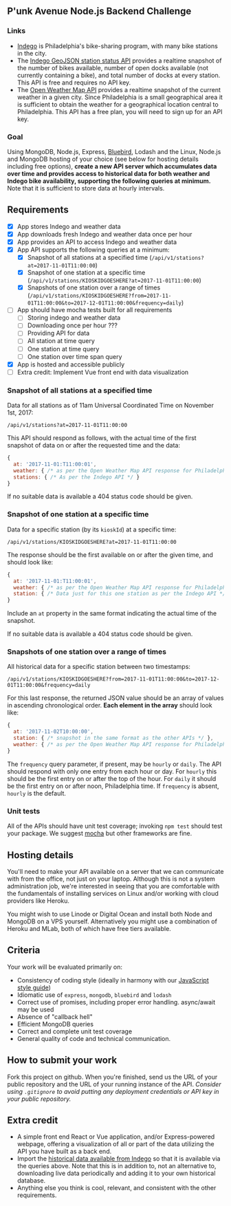 ## P'unk Avenue Node.js Backend Challenge

### Links
- [Indego](https://www.rideindego.com) is Philadelphia's bike-sharing program, with many bike stations in the city.
- The [Indego GeoJSON station status API](https://www.rideindego.com/stations/json/) provides a realtime snapshot of the number of bikes available, number of open docks available (not currently containing a bike), and total number of docks at every station. This API is free and requires no API key.
- The [Open Weather Map API](https://openweathermap.org/current#name) provides a realtime snapshot of the current weather in a given city. Since Philadelphia is a small geographical area it is sufficient to obtain the weather for a geographical location central to Philadelphia. This API has a free plan, you will need to sign up for an API key.

### Goal
Using MongoDB, Node.js, Express, [Bluebird](https://npmjs.org/package/bluebird), Lodash and the Linux, Node.js and MongoDB hosting of your choice (see below for hosting details including free options), **create a new API server which accumulates data over time and provides access to historical data for both weather and Indego bike availability, supporting the following queries at minimum.** Note that it is sufficient to store data at hourly intervals.

## Requirements
- [X] App stores Indego and weather data
- [X] App downloads fresh Indego and weather data once per hour
- [X] App provides an API to access Indego and weather data
- [X] App API supports the following queries at a minimum:
  - [X] Snapshot of all stations at a specified time (`/api/v1/stations?at=2017-11-01T11:00:00`)
  - [X] Snapshot of one station at a specific time (`/api/v1/stations/KIOSKIDGOESHERE?at=2017-11-01T11:00:00`)
  - [X] Snapshots of one station over a range of times  (`/api/v1/stations/KIOSKIDGOESHERE?from=2017-11-01T11:00:00&to=2017-12-01T11:00:00&frequency=daily`)
- [ ] App should have mocha tests built for all requirements
  - [ ] Storing indego and weather data
  - [ ] Downloading once per hour ???
  - [ ] Providing API for data
  - [ ] All station at time query
  - [ ] One station at time query
  - [ ] One station over time span query
- [X] App is hosted and accessible publicly
- [ ] Extra credit: Implement Vue front end with data visualization

### Snapshot of all stations at a specified time

Data for all stations as of 11am Universal Coordinated Time on November 1st, 2017:

`/api/v1/stations?at=2017-11-01T11:00:00`

This API should respond as follows, with the actual time of the first snapshot of data on or after the requested time and the data:

```javascript
{
  at: '2017-11-01:T11:00:01',
  weather: { /* as per the Open Weather Map API response for Philadelphia */ },
  stations: { /* As per the Indego API */ }
}
```

If no suitable data is available a 404 status code should be given.

### Snapshot of one station at a specific time

Data for a specific station (by its `kioskId`) at a specific time:

`/api/v1/stations/KIOSKIDGOESHERE?at=2017-11-01T11:00:00`

The response should be the first available on or after the given time, and should look like:

```javascript
{
  at: '2017-11-01:T11:00:01',
  weather: { /* as per the Open Weather Map API response for Philadelphia */ },
  station: { /* Data just for this one station as per the Indego API */ }
}
```

Include an `at` property in the same format indicating the actual time of the snapshot.

If no suitable data is available a 404 status code should be given.

### Snapshots of one station over a range of times

All historical data for a specific station between two timestamps:

`/api/v1/stations/KIOSKIDGOESHERE?from=2017-11-01T11:00:00&to=2017-12-01T11:00:00&frequency=daily`

For this last response, the returned JSON value should be an array of values in ascending chronological order. **Each element in the array** should look like:

```javascript
{
  at: '2017-11-02T10:00:00',
  station: { /* snapshot in the same format as the other APIs */ },
  weather: { /* as per the Open Weather Map API response for Philadelphia */ }
}
```

The `frequency` query parameter, if present, may be `hourly` or `daily`. The API should respond with only one entry from each hour or day. For `hourly` this should be the first entry on or after the top of the hour. For `daily` it should be the first entry on or after noon, Philadelphia time. If `frequency` is absent, `hourly` is the default.

### Unit tests

All of the APIs should have unit test coverage; invoking `npm test` should test your package. We suggest [mocha](https://npmjs.org/package/mocha) but other frameworks are fine.

## Hosting details

You'll need to make your API available on a server that we can communicate with from the office, not just on your laptop. Although this is not a system administration job, we're interested in seeing that you are comfortable with the fundamentals of installing services on Linux and/or working with cloud providers like Heroku.

You might wish to use Linode or Digital Ocean and install both Node and MongoDB on a VPS yourself. Alternatively you might use a combination of Heroku and MLab, both of which have free tiers available.

## Criteria

Your work will be evaluated primarily on:

* Consistency of coding style (ideally in harmony with our [JavaScript style guide](https://github.com/punkave/best-practices/blob/master/javascript.md))
* Idiomatic use of `express`, `mongodb`, `bluebird` and `lodash`
* Correct use of promises, including proper error handling. async/await may be used
* Absence of "callback hell"
* Efficient MongoDB queries
* Correct and complete unit test coverage
* General quality of code and technical communication.

## How to submit your work

Fork this project on github. When you're finished, send us the URL of your public repository and the URL of your running instance of the API. *Consider using `.gitignore` to avoid putting any deployment credentials or API key in your public repository.*

## Extra credit

* A simple front end React or Vue application, and/or Express-powered webpage, offering a visualization of all or part of the data utilizing the API you have built as a back end.
* Import the [historical data available from Indego](https://www.rideindego.com/about/data/) so that it is available via the queries above. Note that this is in addition to, not an alternative to, downloading live data periodically and adding it to your own historical database.
* Anything else you think is cool, relevant, and consistent with the other requirements.
